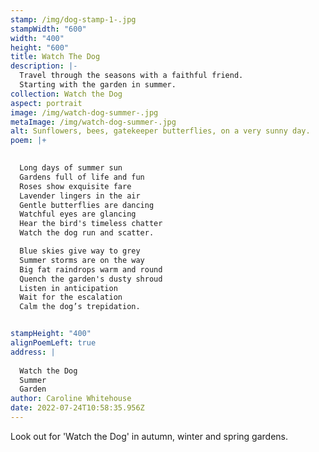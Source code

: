 ```yaml
---
stamp: /img/dog-stamp-1-.jpg
stampWidth: "600"
width: "400"
height: "600"
title: Watch The Dog
description: |-
  Travel through the seasons with a faithful friend.
  Starting with the garden in summer.
collection: Watch the Dog
aspect: portrait
image: /img/watch-dog-summer-.jpg
metaImage: /img/watch-dog-summer-.jpg
alt: Sunflowers, bees, gatekeeper butterflies, on a very sunny day.
poem: |+
  

  Long days of summer sun
  Gardens full of life and fun
  Roses show exquisite fare 
  Lavender lingers in the air
  Gentle butterflies are dancing
  Watchful eyes are glancing
  Hear the bird's timeless chatter
  Watch the dog run and scatter.

  Blue skies give way to grey
  Summer storms are on the way
  Big fat raindrops warm and round
  Quench the garden's dusty shroud
  Listen in anticipation 
  Wait for the escalation
  Calm the dog’s trepidation.


stampHeight: "400"
alignPoemLeft: true
address: |
  
  Watch the Dog 
  Summer
  Garden
author: Caroline Whitehouse
date: 2022-07-24T10:58:35.956Z
---
```

Look out for 'Watch the Dog' in autumn, winter and spring gardens.